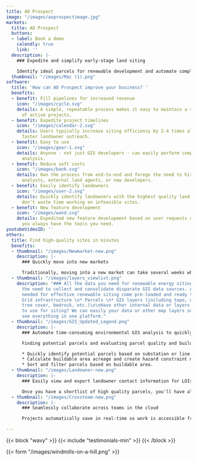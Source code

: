 ```yaml
---
title: AO Prospect
image: "/images/aoprospectimage.jpg"
markets:
  title: AO Prospect
  buttons:
  - label: Book a demo
    calendly: true
    link: ''
  description: |-
    ### Expedite and simplify early-stage land siting

    Identify ideal parcels for renewable development and automate complex GIS analysis to find high-quality sites in just minutes.
  thumbnail: "/images/Mac (1).png"
software:
  title: 'How can AO Prospect improve your business? '
  benefits:
  - benefit: Fill pipelines for increased revenue
    icon: "/images/cycle.svg"
    details: A simple, repeatable process makes it easy to maintain a steady flow
      of active projects.
  - benefit: Expedite project timelines
    icon: "/images/calendar-2.svg"
    details: Users typically increase siting efficiency by 2-4 times allowing for
      faster landowner outreach.
  - benefit: Easy to use
    icon: "/images/gear-1.svg"
    details: Anyone - not just GIS developers - can easily perform complex environmental
      analysis.
  - benefit: Reduce soft costs
    icon: "/images/bank.svg"
    details: Own the process from end-to-end and forego the need to hire costly GIS
      analysts, external land agents, or new developers.
  - benefit: Easily identify landowners
    icon: "/images/user-2.svg"
    details: Quickly identify landowners with the highest quality land, so that you
      don't waste time working on infeasible sites.
  - benefit: New feature development
    icon: "/images/wand.svg"
    details: Expedited new feature development based on user requests ensures that
      you always have the tools you need.
youtubeVideoID: ''
others:
  title: Find high-quality sites in minutes
  benefits:
  - thumbnail: "/images/Newmarket-new.png"
    description: |-
      ### Quickly move into new markets

      Traditionally, moving into a new market can take several weeks while you find all of the right data and rebuild your siting approach. We have nationwide coverage, so you can move into a new market the same day and have a consistent process for siting no matter where you are. Whether you need to turnaround an RFP next week or are moving into a new market for the long-term, we can get you up and running for whatever you need.
  - thumbnail: "/images/layers_viewlist.png"
    description: "### All the data you need for renewable energy siting in one place\n\nEliminate
      the need to collect and consolidate disparate GIS data sources. All key layers
      needed for effective renewable siting come pre-loaded and ready to use: \n\n*
      Grid infrastructure \n* Parcels \n* GIS layers (including topo, wetlands, flood,
      tree cover, bedrock, etc.)\n\nHave other internal data or layers that you want
      to use for siting? We can easily your data or other map layers so that you can
      see everything in one platform."
  - thumbnail: "/images/GIS_Updated_Legend.png"
    description: |-
      ### Automate time-consuming environmental GIS analysis to quickly calculate buildability

      Finding potential parcels and evaluating parcel quality and buildability can be tedious and time-consuming with traditional GIS programs. AO Prospect helps users calculate buildable acreage and create constraint maps for each parcel with just a few clicks.

      * Quickly identify potential parcels based on substation or line radius and minimum acreage.
      * Calculate buildable area acreage and create hazard constraint maps.
      * Sort and filter parcels based on buildable area.
  - thumbnail: "/images/Landowner-new.png"
    description: |-
      ### Easily view and export landowner contact information for LOIs

      Once you have a shortlist of high quality parcels, you'll have all the land owner information you need to send out mailers.
  - thumbnail: "/images/Crossteam-new.png"
    description: |-
      ### Seamlessly collaborate across teams in the cloud

      Projects automatically save in real-time so work is accessible from anywhere. Export land owner data, KML constraint maps, and PDF reports for seamless downstream design and landowner outreach activity.

---
```

{{< block "wavy" >}}
{{< include "testimonials-min" >}}
{{< /block >}}

{{< form "/images/windmills-on-a-hill.png" >}}